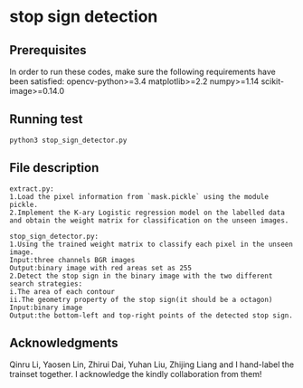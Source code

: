 # stop sign detection

## Prerequisites
In order to run these codes, make sure the following requirements have been satisfied:
opencv-python>=3.4
matplotlib>=2.2
numpy>=1.14
scikit-image>=0.14.0

## Running test 
```
python3 stop_sign_detector.py
```

## File description
```
extract.py:
1.Load the pixel information from `mask.pickle` using the module pickle. 
2.Implement the K-ary Logistic regression model on the labelled data and obtain the weight matrix for classification on the unseen images.
```
```
stop_sign_detector.py:
1.Using the trained weight matrix to classify each pixel in the unseen image.
Input:three channels BGR images
Output:binary image with red areas set as 255
2.Detect the stop sign in the binary image with the two different search strategies:
i.The area of each contour
ii.The geometry property of the stop sign(it should be a octagon)
Input:binary image
Output:the bottom-left and top-right points of the detected stop sign.
```
## Acknowledgments
Qinru Li, Yaosen Lin, Zhirui Dai, Yuhan Liu, Zhijing Liang and I hand-label the trainset together. I acknowledge the kindly collaboration from them!
